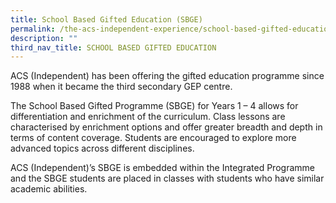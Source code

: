 ```yaml
---
title: School Based Gifted Education (SBGE)
permalink: /the-acs-independent-experience/school-based-gifted-education-sbge/
description: ""
third_nav_title: SCHOOL BASED GIFTED EDUCATION
---
```


ACS (Independent) has been offering the gifted education programme since 1988 when it became the third secondary GEP centre.

The School Based Gifted Programme (SBGE) for Years 1 – 4 allows for differentiation and enrichment of the curriculum. Class lessons are characterised by enrichment options and offer greater breadth and depth in terms of content coverage. Students are encouraged to explore more advanced topics across different disciplines.

ACS (Independent)’s SBGE is embedded within the Integrated Programme and the SBGE students are placed in classes with students who have similar academic abilities.